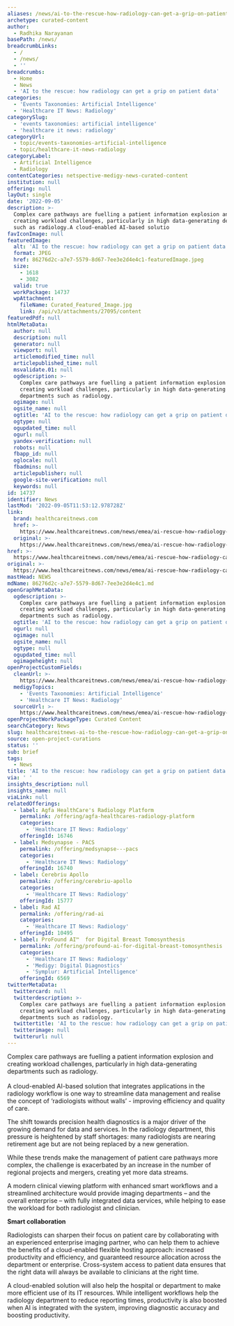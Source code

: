 ```yaml
---
aliases: /news/ai-to-the-rescue-how-radiology-can-get-a-grip-on-patient-data
archetype: curated-content
author:
  - Radhika Narayanan
basePath: /news/
breadcrumbLinks:
  - /
  - /news/
  - ''
breadcrumbs:
  - Home
  - News
  - 'AI to the rescue: how radiology can get a grip on patient data'
categories:
  - 'Events Taxonomies: Artificial Intelligence'
  - 'Healthcare IT News: Radiology'
categorySlug:
  - 'events taxonomies: artificial intelligence'
  - 'healthcare it news: radiology'
categoryUrl:
  - topic/events-taxonomies-artificial-intelligence
  - topic/healthcare-it-news-radiology
categoryLabel:
  - Artificial Intelligence
  - Radiology
contentCategories: netspective-medigy-news-curated-content
institution: null
offering: null
layOut: single
date: '2022-09-05'
description: >-
  Complex care pathways are fuelling a patient information explosion and
  creating workload challenges, particularly in high data-generating departments
  such as radiology.A cloud-enabled AI-based solutio
favIconImage: null
featuredImage:
  alt: 'AI to the rescue: how radiology can get a grip on patient data'
  format: JPEG
  href: 86276d2c-a7e7-5579-8d67-7ee3e2d4e4c1-featuredImage.jpeg
  size:
    - 1618
    - 3082
  valid: true
  workPackage: 14737
  wpAttachment:
    fileName: Curated_Featured_Image.jpg
    link: /api/v3/attachments/27095/content
featuredPdf: null
htmlMetaData:
  author: null
  description: null
  generator: null
  viewport: null
  articlemodified_time: null
  articlepublished_time: null
  msvalidate.01: null
  ogdescription: >-
    Complex care pathways are fuelling a patient information explosion and
    creating workload challenges, particularly in high data-generating
    departments such as radiology.
  ogimage: null
  ogsite_name: null
  ogtitle: 'AI to the rescue: how radiology can get a grip on patient data'
  ogtype: null
  ogupdated_time: null
  ogurl: null
  yandex-verification: null
  robots: null
  fbapp_id: null
  oglocale: null
  fbadmins: null
  articlepublisher: null
  google-site-verification: null
  keywords: null
id: 14737
identifier: News
lastMod: '2022-09-05T11:53:12.978728Z'
link:
  brand: healthcareitnews.com
  href: >-
    https://www.healthcareitnews.com/news/emea/ai-rescue-how-radiology-can-get-grip-patient-data
  original: >-
    https://www.healthcareitnews.com/news/emea/ai-rescue-how-radiology-can-get-grip-patient-data
href: >-
  https://www.healthcareitnews.com/news/emea/ai-rescue-how-radiology-can-get-grip-patient-data
original: >-
  https://www.healthcareitnews.com/news/emea/ai-rescue-how-radiology-can-get-grip-patient-data
mastHead: NEWS
mdName: 86276d2c-a7e7-5579-8d67-7ee3e2d4e4c1.md
openGraphMetaData:
  ogdescription: >-
    Complex care pathways are fuelling a patient information explosion and
    creating workload challenges, particularly in high data-generating
    departments such as radiology.
  ogtitle: 'AI to the rescue: how radiology can get a grip on patient data'
  ogurl: null
  ogimage: null
  ogsite_name: null
  ogtype: null
  ogupdated_time: null
  ogimageheight: null
openProjectCustomFields:
  cleanUrl: >-
    https://www.healthcareitnews.com/news/emea/ai-rescue-how-radiology-can-get-grip-patient-data
  medigyTopics:
    - 'Events Taxonomies: Artificial Intelligence'
    - 'Healthcare IT News: Radiology'
  sourceUrl: >-
    https://www.healthcareitnews.com/news/emea/ai-rescue-how-radiology-can-get-grip-patient-data
openProjectWorkPackageType: Curated Content
searchCategory: News
slug: healthcareitnews-ai-to-the-rescue-how-radiology-can-get-a-grip-on-patient-data
source: open-project-curations
status: ''
sub: brief
tags:
  - News
title: 'AI to the rescue: how radiology can get a grip on patient data'
via: ' '
insights_description: null
insights_name: null
viaLink: null
relatedOfferings:
  - label: Agfa HealthCare's Radiology Platform
    permalink: /offering/agfa-healthcares-radiology-platform
    categories:
      - 'Healthcare IT News: Radiology'
    offeringId: 16746
  - label: Medsynapse - PACS
    permalink: /offering/medsynapse---pacs
    categories:
      - 'Healthcare IT News: Radiology'
    offeringId: 16740
  - label: Cerebriu Apollo
    permalink: /offering/cerebriu-apollo
    categories:
      - 'Healthcare IT News: Radiology'
    offeringId: 15777
  - label: Rad AI
    permalink: /offering/rad-ai
    categories:
      - 'Healthcare IT News: Radiology'
    offeringId: 10495
  - label: ProFound AI™  for Digital Breast Tomosynthesis
    permalink: /offering/profound-ai-for-digital-breast-tomosynthesis
    categories:
      - 'Healthcare IT News: Radiology'
      - 'Medigy: Digital Diagnostics'
      - 'Symplur: Artificial Intelligence'
    offeringId: 6569
twitterMetaData:
  twittercard: null
  twitterdescription: >-
    Complex care pathways are fuelling a patient information explosion and
    creating workload challenges, particularly in high data-generating
    departments such as radiology.
  twittertitle: 'AI to the rescue: how radiology can get a grip on patient data'
  twitterimage: null
  twitterurl: null
---
```

<p>Complex care pathways are fuelling a patient information explosion and creating workload challenges, particularly in high data-generating departments such as radiology.<br><br>A cloud-enabled AI-based solution that integrates applications in the radiology workflow is one way to streamline data management and realise the concept of ‘radiologists without walls’ - improving efficiency and quality of care.</p><p>The shift towards precision health diagnostics is a major driver of the growing demand for data and services. In the radiology department, this pressure is heightened by staff shortages: many radiologists are nearing retirement age but are not being replaced by a new generation.</p><p>While these trends make the management of patient care pathways more complex, the challenge is exacerbated by an increase in the number of regional projects and mergers, creating yet more data streams.</p><p>A modern clinical viewing platform with enhanced smart workflows and a streamlined architecture would provide imaging departments – and the overall enterprise – with fully integrated data services, while helping to ease the workload for both radiologist and clinician.</p><p><strong>Smart collaboration</strong></p><p>Radiologists can sharpen their focus on patient care by collaborating with an experienced enterprise imaging partner, who can help them to achieve the benefits of a cloud-enabled flexible hosting approach: increased productivity and efficiency, and guaranteed resource allocation across the department or enterprise. Cross-system access to patient data ensures that the right data will always be available to clinicians at the right time.</p><p>A cloud-enabled solution will also help the hospital or department to make more efficient use of its IT resources. While intelligent workflows help the radiology department to reduce reporting times, productivity is also boosted when AI is integrated with the system, improving diagnostic accuracy and boosting productivity.</p><p>&nbsp;</p>